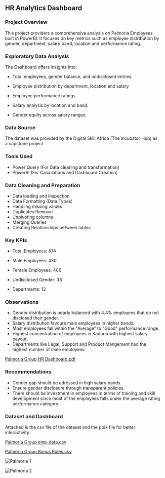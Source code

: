 ## HR Analytics Dashboard

### Project Overview
 
 This project providers a comprehensive analysis on Palmoria Employees built in PowerBI. It focuses on key metrics such as employee distribution by gender, department, salary band, location and performance rating.

### Exploratory Data Analysis

The Dashboard offers insights into: 

- Total employees, gender balance, and undisclosed entries.

- Employee distribution by department, location and salary.

- Employee performance ratings.

- Salary analysis by location and band.

- Gender equity across salary ranges

### Data Source

The dataset was provided by the Digital Skill Africa (The Incubator Hub) as a capstone project

### Tools Used

- Power Query (For Data cleaning and transformation)
- PowerBI (For Calculations and Dashboard Creation)


### Data Cleaning and Preparation

- Data loading and Inspection
- Data Formatting (Data Types)
- Handling missing values
- Duplicates Removal
- Unpivoting columns
- Merging Queries
- Creating Relationships between tables

### Key KPIs


- Total Employees: 874

- Male Employees: 430

- Female Employees: 406

- Undisclosed Gender: 38

- Departments: 12


### Observations

- Gender distribution is nearly balanced with 4.4% employees that do not disclosed their gender.
- Salary distribution favours male employees in higher bands.
- Most employees fall within the "Average" to "Good" performance range.
- Highest concentration of employees in Kaduna with highest salary payout.
- Departments like Legal, Support and Product Mangement had the highest number of male employees.


[Palmoria Group HR Dashboard.pdf](https://github.com/user-attachments/files/21067643/Palmoria.Group.HR.Dashboard.pdf)


### Recommendations

- Gender gap should be adressed in high salary bands.
- Ensure gender disclosure through transparent policies.
- There should be investment in employees in terms of training and skill development since most of the employees falls under the average rating performance category.

### Dataset and Dashboard

Attached is the csv file of the dataset and the pbix file for better interactivity.

[Palmoria Group emp-data.csv](https://github.com/user-attachments/files/21068593/Palmoria.Group.emp-data.csv)

[Palmoria Group Bonus Rules.csv](https://github.com/user-attachments/files/21068591/Palmoria.Group.Bonus.Rules.csv)

![Palmoria 1](https://github.com/user-attachments/assets/287e0254-8bd7-4701-8c1c-241e6f491790)

![Palmoria 2](https://github.com/user-attachments/assets/bb0ec0ac-2ff1-46f5-a480-e9479ff673af)

